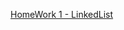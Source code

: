 [HomeWork 1 - LinkedList](https://courses.edx.org/courses/course-v1:PennX+SD2x+2T2017/courseware/44fa2fc239fa479baabfb7cbac8bcfb6/d16178c5ecce4daab963b6f46389992a/1?activate_block_id=block-v1%3APennX%2BSD2x%2B2T2017%2Btype%40vertical%2Bblock%4003dfb04193974bdabead27fce313715c<)
